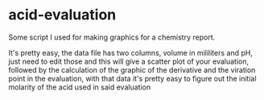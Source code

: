 # acid-evaluation
Some script I used for making graphics for a chemistry report.

It's pretty easy, the data file has two columns, volume in mililiters and pH, just need to edit those and this will give a scatter plot of your evaluation, followed by the calculation of the graphic of the derivative and the viration point in the evaluation, with that data it's pretty easy to figure out the initial molarity of the acid used in said evaluation
